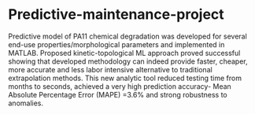 # Predictive-maintenance-project
Predictive model of PA11 chemical degradation was developed for several end-use properties/morphological parameters and implemented in MATLAB. Proposed kinetic-topological ML approach proved successful showing that developed methodology can indeed provide faster, cheaper, more accurate and less labor intensive alternative to traditional extrapolation methods. This new analytic tool reduced testing time from months to seconds, achieved a very high prediction accuracy- Mean Absolute Percentage Error (MAPE) =3.6% and strong robustness to anomalies. 
